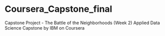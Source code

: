 # Coursera_Capstone_final
Capstone Project - The Battle of the Neighborhoods (Week 2)
Applied Data Science Capstone by IBM on Coursera
